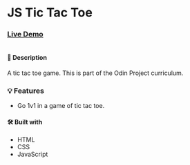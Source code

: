 # JS Tic Tac Toe

### [Live Demo](https://danmenjivar.github.io/js-tictactoe/)

![]()

#### 📝 Description
A tic tac toe game. This is part of the Odin Project curriculum. 

### 💡 Features
* Go 1v1 in a game of tic tac toe.

#### 🛠️ Built with 
 * HTML
 * CSS
 * JavaScript
 
